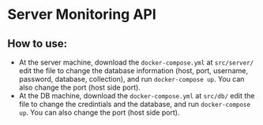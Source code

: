 # Server Monitoring API
## How to use:
  * At the server machine, download the `docker-compose.yml` at `src/server/` edit the file to change the database information (host, port, username, password, database, collection), and run `docker-compose up`. You can also change the port (host side port).
  * At the DB machine, download the `docker-compose.yml` at `src/db/` edit the file to change the credintials and the database, and run `docker-compose up`. You can also change the port (host side port).
